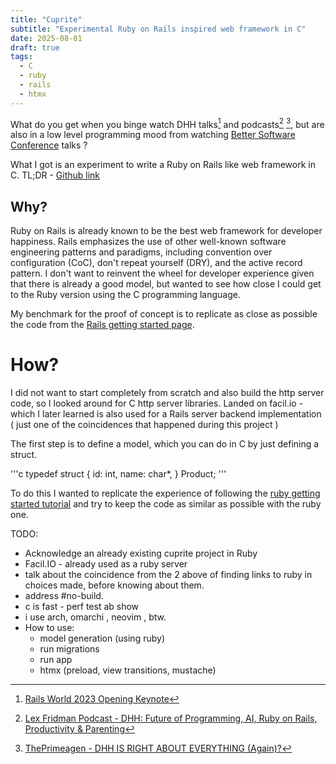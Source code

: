 ```yaml
---
title: "Cuprite"
subtitle: "Experimental Ruby on Rails inspired web framework in C"
date: 2025-08-01
draft: true
tags:
  - C
  - ruby
  - rails
  - htmx
---
```


What do you get when you binge watch DHH talks[^1] and podcasts[^2] [^3], but are also in a low level programming mood from watching [Better Software Conference](https://www.youtube.com/@BetterSoftwareConference) talks ?

What I got is an experiment to write a Ruby on Rails like web framework in C.
TL;DR - [Github link](https://github.com/saftacatalinmihai/cuprite)

## Why?
<!-- 
{{< rawhtml >}}
<div class="class">
<blockquote class="twitter-tweet" data-theme="dark"><p lang="en" dir="ltr">any sufficiently complicated web app i build in java contains an ad hoc, informally-specified, bug-ridden, slow implementation of half of ruby on rails</p>&mdash; htmx.org / CEO of Rizz&#39;em w/the &#39;Tizm (same thing) (@htmx_org) <a href="https://twitter.com/htmx_org/status/1950348285786661031?ref_src=twsrc%5Etfw">July 30, 2025</a></blockquote> <script async src="https://platform.twitter.com/widgets.js" charset="utf-8"></script>
</div>
{{< /rawhtml >}} -->

Ruby on Rails is already known to be the best web framework for developer happiness.
Rails emphasizes the use of other well-known software engineering patterns and paradigms, including convention over configuration (CoC), don't repeat yourself (DRY), and the active record pattern.
I don't want to reinvent the wheel for developer experience given that there is already a good model, but wanted to see how close I could get to the Ruby version using the C programming language.

My benchmark for the proof of concept is to replicate as close as possible the code from the [Rails getting started page](https://guides.rubyonrails.org/getting_started.html).

# How?
I did not want to start completely from scratch and also build the http server code, so I looked around for C http server libraries. 
Landed on facil.io - which I later learned is also used for a Rails server backend implementation ( just one of the coincidences that happened during this project )

The first step is to define a model, which you can do in C by just defining a struct.

'''c
typedef struct {
   id: int,
   name: char*,
} Product;
'''

To do this I wanted to replicate the experience of following the [ruby getting started tutorial](https://guides.rubyonrails.org/getting_started.html) and try to keep the code as similar as possible with the ruby one.

TODO:

- Acknowledge an already existing cuprite project in Ruby
- Facil.IO - already used as a ruby server
- talk about the coincidence from the 2 above of finding links to ruby in choices made, before knowing about them.
- address #no-build.
- c is fast - perf test ab show
- i use arch, omarchi , neovim , btw.
- How to use:
  - model generation (using ruby)
  - run migrations
  - run app
  - htmx (preload, view transitions, mustache)

[^1]: [Rails World 2023 Opening Keynote](https://youtu.be/iqXjGiQ_D-A?si=Wk-lCifYGY9pqSp0)
[^2]: [Lex Fridman Podcast - DHH: Future of Programming, AI, Ruby on Rails, Productivity & Parenting](https://www.youtube.com/watch?v=vagyIcmIGOQ)
[^3]: [ThePrimeagen - DHH IS RIGHT ABOUT EVERYTHING (Again)?](https://www.youtube.com/watch?v=EIBxRMH4bvs)